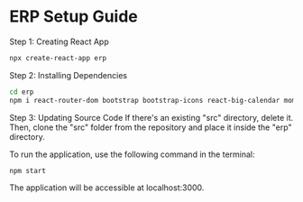 # ERP Setup Guide
Step 1: Creating React App
```bash
npx create-react-app erp
```

Step 2: Installing Dependencies
```bash
cd erp
npm i react-router-dom bootstrap bootstrap-icons react-big-calendar moment
```

Step 3: Updating Source Code
If there's an existing "src" directory, delete it. Then, clone the "src" folder from the repository and place it inside the "erp" directory.

To run the application, use the following command in the terminal:
```bash
npm start
```
The application will be accessible at localhost:3000.

